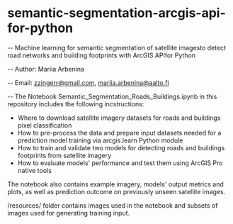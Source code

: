 # semantic-segmentation-arcgis-api-for-python

-- Machine learning for semantic segmentation of satellite imagesto detect road networks and building footprints with ArcGIS APIfor Python

-- Author: Mariia Arbenina

-- Email: zzingerr@gmail.com, mariia.arbenina@aalto.fi

-- The Notebook Semantic_Segmentation_Roads_Buildings.ipynb in this repository includes the following incstructions:

- Where to download satellite imagery datasets for roads and buildings pixel classification
- How to pre-process the data and prepare input datasets needed for a prediction model training via arcgis.learn Python module
- How to train and validate two models for detecting roads and buildings footprints from satellite imagery
- How to evaluate models' performance and test them using ArcGIS Pro native tools

The notebook also contains example imagery, models' output metrics and plots, as well as prediction outcome on previously unseen satellite images.

/resources/ folder contains images used in the notebook and subsets of images used for generating training input.
